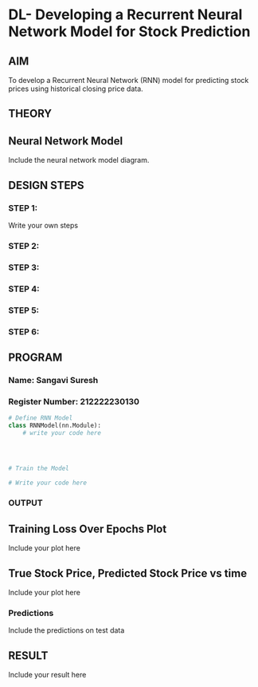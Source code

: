 # DL- Developing a Recurrent Neural Network Model for Stock Prediction

## AIM
To develop a Recurrent Neural Network (RNN) model for predicting stock prices using historical closing price data.

## THEORY


## Neural Network Model
Include the neural network model diagram.

## DESIGN STEPS
### STEP 1: 

Write your own steps

### STEP 2: 



### STEP 3: 



### STEP 4: 



### STEP 5: 



### STEP 6: 





## PROGRAM

### Name: Sangavi Suresh

### Register Number: 212222230130

```python
# Define RNN Model
class RNNModel(nn.Module):
    # write your code here




# Train the Model

# Write your code here


```

### OUTPUT

## Training Loss Over Epochs Plot

Include your plot here

## True Stock Price, Predicted Stock Price vs time

Include your plot here

### Predictions
Include the predictions on test data

## RESULT
Include your result here

